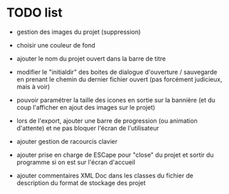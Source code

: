 # TODO list

* gestion des images du projet (suppression)
* choisir une couleur de fond

* ajouter le nom du projet ouvert dans la barre de titre
* modifier le "initialdir" des boites de dialogue d'ouverture / sauvegarde en prenant le chemin du dernier fichier ouvert (pas forcément judicieux, mais à voir)
* pouvoir paramétrer la taille des icones en sortie sur la bannière (et du coup l'afficher en ajout des images sur le projet)

* lors de l'export, ajouter une barre de progression (ou animation d'attente) et ne pas bloquer l'écran de l'utilisateur

* ajouter gestion de racourcis clavier

* ajouter prise en charge de ESCape pour "close" du projet et sortir du programme si on est sur l'écran d'accueil

* ajouter commentaires XML Doc dans les classes du fichier de description du format de stockage des projet

